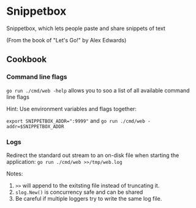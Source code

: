 # Snippetbox

Snippetbox, which lets people paste and share snippets of text

(From the book of "Let's Go!" by Alex Edwards)

## Cookbook

### Command line flags

`go run ./cmd/web -help` allows you to soo a list of all available command line flags

Hint: Use environment variables and flags together:

`export SNIPPETBOX_ADDR=":9999"` and `go run ./cmd/web -addr=$SNIPPETBOX_ADDR`

### Logs

Redirect the standard out stream to an on-disk file when starting the application: `go run ./cmd/web >>/tmp/web.log`

Notes:

1. `>>` will append to the exitsting file instead of truncating it.
2. `slog.New()` is concurrency safe and can be shared
3. Be careful if multiple loggers try to write the same log file.
